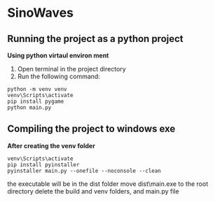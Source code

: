 # SinoWaves

## Running the project as a python project

**Using python virtaul environ ment**
1. Open terminal in the project directory
2. Run the following command: 
```
python -m venv venv
venv\Scripts\activate
pip install pygame
python main.py
```

## Compiling the project to windows exe

**After creating the venv folder**
```
venv\Scripts\activate
pip install pyinstaller
pyinstaller main.py --onefile --noconsole --clean
```

the executable will be in the dist folder
move dist\main.exe to the root directory
delete the build and venv folders, and main.py file
